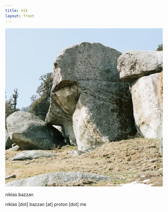 ```yaml
---
title: nik
layout: front
---
```


<img src="img/rock.jpg" href="/">

niklas bazzan

niklas [dot] bazzan [at] proton [dot] me    